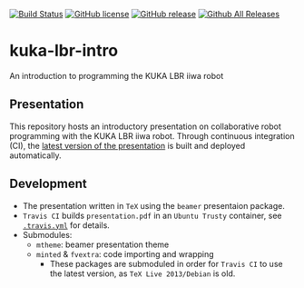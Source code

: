 [![Build Status](https://travis-ci.com/nnadeau/kuka-lbr-intro.svg?token=FN9pU87Hzpg8Cn89F6sm&branch=master)](https://travis-ci.com/nnadeau/kuka-lbr-intro)
[![GitHub license](https://img.shields.io/badge/license-MIT-blue.svg)](https://raw.githubusercontent.com/nnadeau/kuka-lbr-intro/master/LICENSE)
[![GitHub release](https://img.shields.io/github/release/nnadeau/kuka-lbr-intro.svg)](https://github.com/nnadeau/kuka-lbr-intro/releases/latest)
[![Github All Releases](https://img.shields.io/github/downloads/nnadeau/kuka-lbr-intro/total.svg)](https://github.com/nnadeau/kuka-lbr-intro/releases/latest)

# kuka-lbr-intro
An introduction to programming the KUKA LBR iiwa robot 

## Presentation
This repository hosts an introductory presentation on collaborative robot programming with the KUKA LBR iiwa robot. Through continuous integration (CI), the [latest version of the presentation](https://github.com/nnadeau/kuka-lbr-intro/releases/latest) is built and deployed automatically.

## Development
- The presentation written in `TeX` using the `beamer` presentaion package.
- `Travis CI` builds `presentation.pdf` in an `Ubuntu Trusty` container, see [`.travis.yml`](.travis.yml) for details.
- Submodules:
  - `mtheme`: beamer presentation theme
  - `minted` & `fvextra`: code importing and wrapping
    - These packages are submoduled in order for `Travis CI` to use the latest version, as `TeX Live 2013/Debian` is old.
